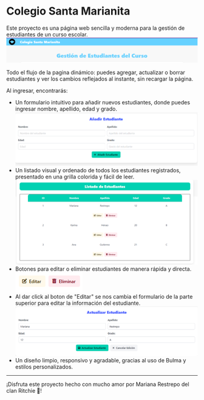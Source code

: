 # Colegio Santa Marianita

Este proyecto es una página web sencilla y moderna para la gestión de estudiantes de un curso escolar.
![alt text](./assets/images/image.png)

Todo el flujo de la pagina dinámico: puedes agregar, actualizar o borrar estudiantes y ver los cambios reflejados al instante, sin recargar la página.

Al ingresar, encontrarás:

- Un formulario intuitivo para añadir nuevos estudiantes, donde puedes ingresar nombre, apellido, edad y grado.
![alt text](./assets/images/image-1.png)
- Un listado visual y ordenado de todos los estudiantes registrados, presentado en una grilla colorida y fácil de leer.
![alt text](./assets/images/image-2.png)
- Botones para editar o eliminar estudiantes de manera rápida y directa.
![alt text](./assets/images/image-3.png)
- Al dar click al boton de "Editar" se nos cambia el formulario de la parte superior para editar la información del estudiante.
![alt text](./assets/images/image-4.png)
- Un diseño limpio, responsivo y agradable, gracias al uso de Bulma y estilos personalizados.

---

¡Disfruta este proyecto hecho con mucho amor por Mariana Restrepo del clan Ritchie 💙!